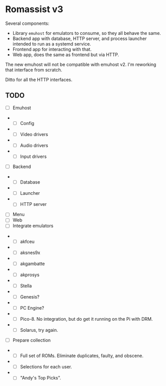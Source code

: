 # Romassist v3

Several components:
- Library `emuhost` for emulators to consume, so they all behave the same.
- Backend app with database, HTTP server, and process launcher intended to run as a systemd service.
- Frontend app for interacting with that.
- Web app, does the same as frontend but via HTTP.

The new emuhost will not be compatible with emuhost v2. I'm reworking that interface from scratch.

Ditto for all the HTTP interfaces.

## TODO

- [ ] Emuhost
- - [ ] Config
- - [ ] Video drivers
- - [ ] Audio drivers
- - [ ] Input drivers
- [ ] Backend
- - [ ] Database
- - [ ] Launcher
- - [ ] HTTP server
- [ ] Menu
- [ ] Web
- [ ] Integrate emulators
- - [ ] akfceu
- - [ ] aksnes9x
- - [ ] akgambatte
- - [ ] akprosys
- - [ ] Stella
- - [ ] Genesis?
- - [ ] PC Engine?
- - [ ] Pico-8. No integration, but do get it running on the Pi with DRM.
- - [ ] Solarus, try again.
- [ ] Prepare collection
- - [ ] Full set of ROMs. Eliminate duplicates, faulty, and obscene.
- - [ ] Selections for each user.
- - [ ] "Andy's Top Picks".
